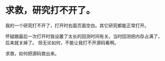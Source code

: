 # 求救，研究打不开了。

我的一个研究打不开了，打开时右面页面空白。其它研究都能正常打开。

怀疑跟最后一次打开时我设置了太长的回测时间有关。当时回测把内存占满了， 后来就关掉了。
但无论如何，不能让我打不开源码看啊。

求救，如何把源码救出来。